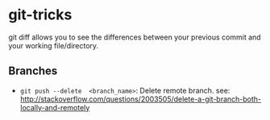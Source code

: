 # git-tricks
git diff allows you to see the differences between your previous commit and your working file/directory.

## Branches
- `git push --delete  <branch_name>`: Delete remote branch.  see: http://stackoverflow.com/questions/2003505/delete-a-git-branch-both-locally-and-remotely
